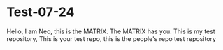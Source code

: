 # Test-07-24
 Hello, I am Neo, this is the MATRIX.
 The MATRIX has you.
 This is my test repository, This is your test repo, this is the people's repo
 test repository
